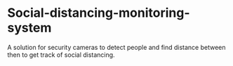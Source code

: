 # Social-distancing-monitoring-system
A solution for security cameras to detect people and find distance between then to get track of social distancing.
